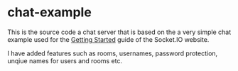 # chat-example

This is the source code a chat server that is based on the a very simple chat example used for the [Getting Started](http://socket.io/get-started/chat/) guide 
of the Socket.IO website.

I have added features such as rooms, usernames, password protection, unqiue names for users and rooms etc.  
